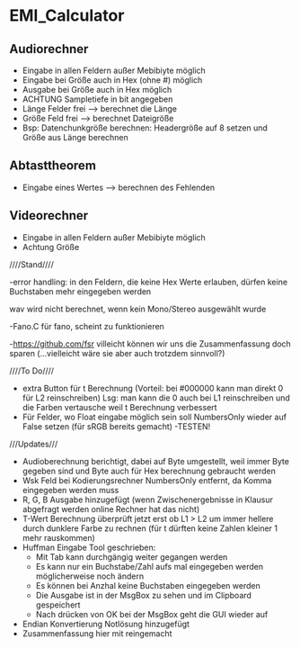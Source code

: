 # EMI_Calculator
## Audiorechner
- Eingabe in allen Feldern außer Mebibiyte möglich
- Eingabe bei Größe auch in Hex (ohne #) möglich
- Ausgabe bei Größe auch in Hex möglich
- ACHTUNG Sampletiefe in bit angegeben
- Länge Felder frei --> berechnet die Länge 
- Größe Feld frei --> berechnet Dateigröße 
- Bsp: Datenchunkgröße berechnen: Headergröße auf 8 setzen und Größe aus Länge berechnen

## Abtasttheorem
- Eingabe eines Wertes --> berechnen des Fehlenden

## Videorechner
- Eingabe in allen Feldern außer Mebibiyte möglich
- Achtung Größe 

////Stand////

-error handling: in den Feldern, die keine Hex Werte erlauben, dürfen keine Buchstaben mehr eingegeben werden

wav wird nicht berechnet, wenn kein Mono/Stereo ausgewählt wurde 

-Fano.C für fano, scheint zu funktionieren


-https://github.com/fsr villeicht können wir uns die Zusammenfassung doch sparen (...vielleicht wäre sie aber auch trotzdem sinnvoll?)

////To Do////
- extra Button für t Berechnung (Vorteil: bei #000000 kann man direkt 0 für L2 reinschreiben)
  Lsg: man kann die 0 auch bei L1 reinschreiben und die Farben vertausche weil t Berechnung verbessert
- Für Felder, wo Float eingabe möglich sein soll NumbersOnly wieder auf False setzen (für sRGB bereits gemacht)
-TESTEN!

///Updates///
- Audioberechnung berichtigt, dabei auf Byte umgestellt, weil immer Byte gegeben sind und Byte auch für Hex berechnung gebraucht werden
- Wsk Feld bei Kodierungsrechner NumbersOnly entfernt, da Komma eingegeben werden muss
- R, G, B Ausgabe hinzugefügt (wenn Zwischenergebnisse in Klausur abgefragt werden online Rechner hat das nicht)
- T-Wert Berechnung überprüft jetzt erst ob L1 > L2 um immer hellere durch dunklere Farbe zu rechnen (für t dürften keine Zahlen kleiner 1 mehr rauskommen)
- Huffman Eingabe Tool geschrieben:
  - Mit Tab kann durchgängig weiter gegangen werden
  - Es kann nur ein Buchstabe/Zahl aufs mal eingegeben werden möglicherweise noch ändern
  - Es können bei Anzhal keine Buchstaben eingegeben werden 
  - Die Ausgabe ist in der MsgBox zu sehen und im Clipboard gespeichert
  - Nach drücken von OK bei der MsgBox geht die GUI wieder auf 
 - Endian Konvertierung Notlösung hinzugefügt 
 - Zusammenfassung hier mit reingemacht
  
  




